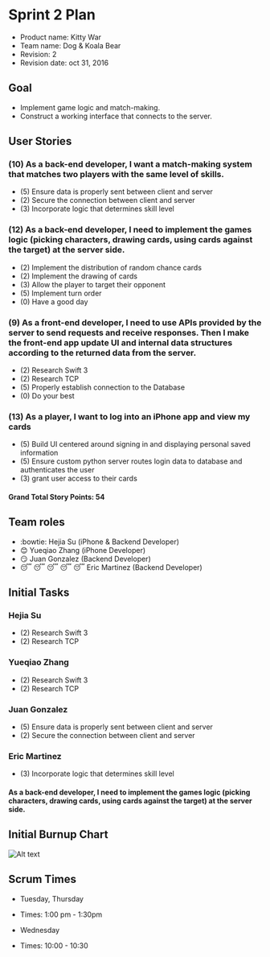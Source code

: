 # Sprint 2 Plan

* Product name: Kitty War
* Team name: Dog & Koala Bear
* Revision: 2
* Revision date: oct 31, 2016

## Goal

* Implement game logic and match-making.
* Construct a working interface that connects to the server.

## User Stories

### (10) As a back-end developer, I want a match-making system that matches two players with the same level of skills.

* (5) Ensure data is properly sent between client and server
* (2) Secure the connection between client and server
* (3) Incorporate logic that determines skill level

### (12) As a back-end developer, I need to implement the games logic (picking characters, drawing cards, using cards against the target) at the server side.


* (2) Implement the distribution of random chance cards
* (2) Implement the drawing of cards
* (3) Allow the player to target their opponent
* (5) Implement turn order
* (0) Have a good day

### (9) As a front-end developer, I need to use APIs provided by the server to send requests and receive responses. Then I make the front-end app update UI and internal data structures according to the returned data from the server.

* (2) Research Swift 3
* (2) Research TCP
* (5) Properly establish connection to the Database
* (0) Do your best

### (13) As a player, I want to log into an iPhone app and view my cards
* (5) Build UI centered around signing in and displaying personal saved information
* (5) Ensure custom python server routes login data to database and authenticates the user
* (3) grant user access to their cards

#### Grand Total Story Points: 54

## Team roles

* :bowtie: Hejia Su (iPhone & Backend Developer)
* :blush: Yueqiao Zhang (iPhone Developer)
* :smirk: Juan Gonzalez (Backend Developer)
* :sleeping: :sleeping: :sleeping: :sleeping: :sleeping: Eric Martinez (Backend Developer)

## Initial Tasks

### Hejia Su

* (2) Research Swift 3
* (2) Research TCP

### Yueqiao Zhang

* (2) Research Swift 3
* (2) Research TCP


### Juan Gonzalez

* (5) Ensure data is properly sent between client and server
* (2) Secure the connection between client and server

### Eric Martinez

* (3) Incorporate logic that determines skill level

#### As a back-end developer, I need to implement the games logic (picking characters, drawing cards, using cards against the target) at the server side.

## Initial Burnup Chart
![Alt text](https://docs.google.com/spreadsheets/d/1UTgSQnq5KGxRl0Mk2hptpFh8HUBJQI9BpOhrItX3quM/pubchart?oid=344030991&format=image "Burnup Chart")


## Scrum Times

* Tuesday, Thursday
* Times: 1:00 pm - 1:30pm

* Wednesday
* Times: 10:00 - 10:30
